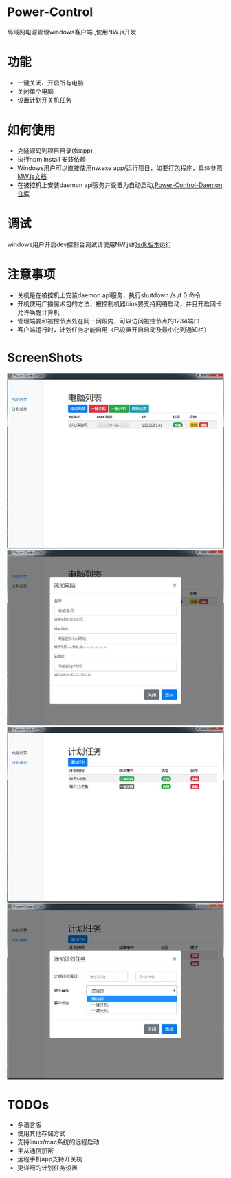 # Power-Control
局域网电源管理windows客户端 ,使用NW.js开发

# 功能
- 一键关闭、开启所有电脑
- 关闭单个电脑
- 设置计划开关机任务

# 如何使用
- 克隆源码到项目目录(如app)
- 执行npm install 安装依赖
- Windows用户可以直接使用nw.exe app/运行项目，如要打包程序，具体参照[MW.js文档](http://docs.nwjs.io/en/latest/For%20Users/Package%20and%20Distribute/)
- 在被控机上安装daemon api服务并设置为自动启动,[Power-Control-Daemon仓库](https://github.com/bryant24/Control-Power-daemon)


# 调试
windows用户开启dev控制台调试请使用NW.js的[sdk版本](https://nwjs.io/downloads/)运行

# 注意事项
- 关机是在被控机上安装daemon api服务，执行shutdown /s /t 0 命令
- 开机使用广播魔术包的方法，被控制机器bios要支持网络启动，并且开启网卡允许唤醒计算机
- 管理端要和被控节点处在同一网段内，可以访问被控节点的1234端口
- 客户端运行时，计划任务才能启用（已设置开启启动及最小化到通知栏）

# ScreenShots
![images](https://github.com/bryant24/Power-Control/raw/master/screenshots/computers.jpg)
![images](https://github.com/bryant24/Power-Control/raw/master/screenshots/add_computer.jpg)
![images](https://github.com/bryant24/Power-Control/raw/master/screenshots/schedule.jpg)
![images](https://github.com/bryant24/Power-Control/raw/master/screenshots/schedule_add.jpg)


# TODOs
- 多语言版
- 使用其他存储方式
- 支持linux/mac系统的远程启动
- 主从通信加密
- 远程手机app支持开关机
- 更详细的计划任务设置

